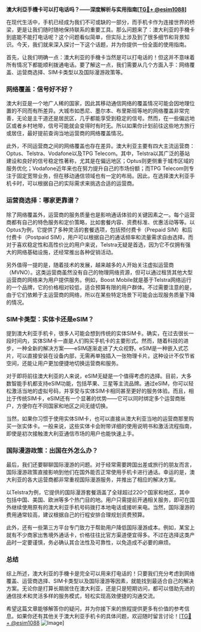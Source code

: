**澳大利亞手機卡可以打电话吗？——深度解析与实用指南[[TG💪+ @esim1088](https://t.me/s/esim1088)]**

在现代生活中，手机已经成为我们不可或缺的一部分，而手机卡作为连接世界的桥梁，更是让我们随时随地保持联系的重要工具。那么问题来了：澳大利亚的手機卡到底能不能打电话呢？这个问题看似简单，但实际上涉及到了很多细节和背景知识。今天，我们就来深入探讨一下这个话题，并为你提供一份全面的使用指南。

首先，让我们明确一点：澳大利亚的手機卡当然是可以打电话的！但这并不意味着所有情况下都能顺利拨通电话。要了解这一点，我们需要从几个方面入手：网络覆盖、运营商选择、SIM卡类型以及国际漫游政策等。

### 网络覆盖：信号好不好？

澳大利亚是一个地广人稀的国家，因此其移动通信网络的覆盖情况可能会因地理位置的不同而有所差异。大城市如悉尼、墨尔本、布里斯班等地的网络覆盖非常完善，无论是主干道还是居民区，几乎都能享受到稳定的信号。然而，在一些偏远地区或者乡村地带，信号可能就会变得时有时无。所以如果你计划前往这些地方旅行或居住，最好提前查询当地运营商的网络覆盖情况。

此外，不同运营商之间的网络覆盖也存在差异。澳大利亚主要有四大主流运营商：Optus、Telstra、Vodafone以及TPG Telecom。其中，Telstra以其广泛的基站建设和良好的信号稳定性著称，尤其是在偏远地区；Optus则更侧重于城市区域的服务优化；Vodafone近年来也在努力提升自己的市场份额；而TPG Telecom则专注于固定宽带业务，但在移动通信领域也有一定的布局。因此，在选择澳大利亚手机卡时，可以根据自己的实际需求来挑选合适的运营商。

### 运营商选择：哪家更靠谱？

除了网络覆盖外，运营商的服务质量也是影响通话体验的关键因素之一。每个运营商都有自己的特色服务和定价策略，比如套餐内容、资费标准、优惠活动等等。以Optus为例，它提供了多种灵活的套餐选项，包括预付费卡（Prepaid SIM）和后付费卡（Postpaid SIM），用户可以根据自己的通话频率和流量需求自由选择。而对于喜欢稳定性和高性价比的用户来说，Telstra无疑是首选，因为它不仅拥有强大的网络基础设施，还经常推出各种促销活动。

另外值得一提的是，随着技术的发展，越来越多的人开始关注虚拟运营商（MVNO）。这类运营商虽然没有自己的物理网络资源，但可以通过租赁其他大型运营商的网络来为用户提供服务。例如，Boost Mobile就是基于Telstra网络运行的一个品牌，它的价格相对较低，适合预算有限的用户群体。不过需要注意的是，由于它们依赖于主运营商的网络，所以在某些特定场景下可能会出现服务质量下降的情况。

### SIM卡类型：实体卡还是eSIM？

提到澳大利亚手机卡，很多人可能会想到传统的实体SIM卡。确实，在过去很长一段时间内，实体SIM卡一直是人们购买手机卡的主要形式。然而，随着科技的进步，一种全新的解决方案——eSIM逐渐走进了大众视野。eSIM是一种嵌入式芯片，可以直接安装在设备内部，无需再单独插入一张物理卡片。这种设计不仅节省空间，还能让用户更加便捷地切换运营商和服务。

对于即将前往澳大利亚的人来说，eSIM无疑是一个值得考虑的选择。目前，大多数智能手机都支持eSIM功能，包括苹果、三星等主流品牌。通过eSIM，你可以轻松激活当地的虚拟号码，并享受与实体SIM卡相同甚至更好的服务体验。而且，相比于传统SIM卡，eSIM还有一个显著的优势——它可以同时绑定多个运营商账户，方便你在不同国家和地区之间无缝切换。

当然，如果你习惯于使用实体SIM卡，也可以直接从澳大利亚当地的运营商那里购买一张实体卡。一般来说，这些实体卡会附带详细的使用说明书和激活流程指南，即使是初次接触澳大利亚通信市场的用户也能快速上手。

### 国际漫游政策：出国在外怎么办？

最后，我们还要聊聊国际漫游的问题。对于经常需要跨国出差或旅行的朋友而言，国际漫游政策直接影响到他们在国外能否正常使用手机卡进行通话。幸运的是，澳大利亚的各大运营商都非常重视国际漫游服务，并推出了相应的解决方案。

以Telstra为例，它提供的国际漫游套餐涵盖了全球超过220个国家和地区，其中包括中国、美国、欧洲等多个热门目的地。用户只需提前开通相关服务，即可在国外继续使用原有的澳大利亚手机号码拨打本地电话或接听来电。当然，国际漫游的费用通常较高，建议根据自己的行程安排合理规划资费预算。

此外，还有一些第三方平台专门致力于帮助用户降低国际漫游成本。例如，某宝上就有不少商家出售境外通话卡，价格往往比官方渠道便宜得多。不过在选择这类产品时一定要谨慎，务必确认其合法性及可靠性，以免造成不必要的麻烦。

### 总结

综上所述，澳大利亚的手機卡是完全可以用来打电话的！只要我们充分考虑到网络覆盖、运营商选择、SIM卡类型以及国际漫游等因素，就能找到最适合自己的解决方案。无论你是打算长期居住在澳大利亚，还是只是短期访问，都可以借助先进的通信技术和灵活多样的服务模式，轻松实现高效便捷的沟通交流。

希望这篇文章能够解答你的疑问，并为你接下来的旅程提供更多有价值的参考信息。如果你还有其他关于澳大利亚手机卡的具体问题，欢迎随时留言讨论！[[TG💪+ @esim1088](https://t.me/s/esim1088) ![Image](https://i.postimg.cc/4NQfJmqS/Snipaste-2025-05-13-00-14-12.png)]